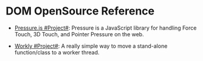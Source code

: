 # DOM OpenSource Reference

* [Pressure.js #Project#](https://pressurejs.com/): Pressure is a JavaScript library for handling Force Touch, 3D Touch, and Pointer Pressure on the web.

* [Workly #Project#](https://github.com/pshihn/workly): A really simple way to move a stand-alone function/class to a worker thread.
